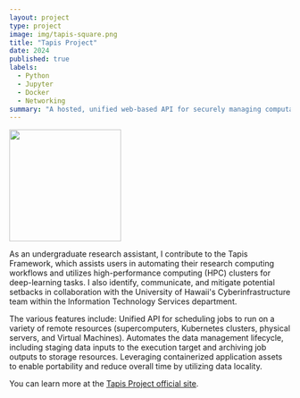 ```yaml
---
layout: project
type: project
image: img/tapis-square.png
title: "Tapis Project"
date: 2024
published: true
labels:
  - Python
  - Jupyter
  - Docker
  - Networking
summary: "A hosted, unified web-based API for securely managing computational research workloads across institutions."
---
```


<div class="text-center p-4">
  <img width="200px" src="../img/micromouse/tapis-full.png" class="img-thumbnail" >
</div>

As an undergraduate research assistant, I contribute to the Tapis Framework, which assists users in automating their research computing workflows and utilizes high-performance computing (HPC) clusters for deep-learning tasks. I also identify, communicate, and mitigate potential setbacks in collaboration with the University of Hawaii's Cyberinfrastructure team within the Information Technology Services department.

The various features include:
Unified API for scheduling jobs to run on a variety of remote resources (supercomputers, Kubernetes clusters, physical servers, and Virtual Machines).
Automates the data management lifecycle, including staging data inputs to the execution target and archiving job outputs to storage resources.
Leveraging containerized application assets to enable portability and reduce overall time by utilizing data locality.

You can learn more at the [Tapis Project official site](https://tapis-project.org/).
